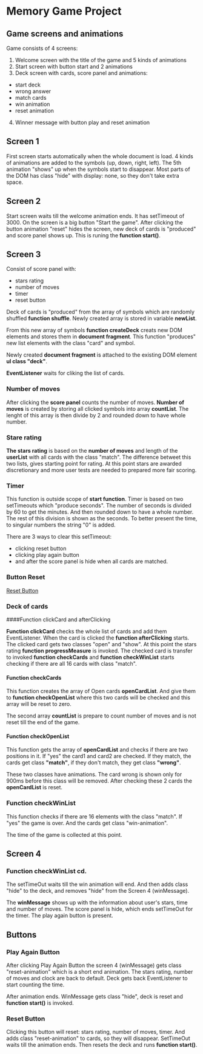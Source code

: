 # Memory Game Project

## Game screens and animations

Game consists of 4 screens:
1. Welcome screen with the title of the game and 5 kinds of animations
2. Start screen with button start and 2 animations
3. Deck screen with cards, score panel and animations:
  - start deck
  - wrong answer
  - match cards
  - win animation
  - reset animation
4. Winner message with button play and reset animation

## Screen 1

First screen starts automatically when the whole document is load.
4 kinds of animations are added to the symbols (up, down, right, left).
The 5th animation "shows" up when the symbols start to disappear.
Most parts of the DOM has class "hide" with display: none, so they don't take extra space. 

## Screen 2

Start screen waits till the welcome animation ends. 
It has setTimeout of 3000. On the screen is a big button "Start the game".
After clicking the button animation "reset" hides the screen, new deck of cards is "produced" and score panel shows up. This is runing the **function start()**.

## Screen 3

Consist of score panel with:
- stars rating
- number of moves
- timer
- reset button

Deck of cards is "produced" from the array of symbols which are randomly shuffled **function shuffle**. Newly created array is stored in variable **newList**. 

From this new array of symbols **function createDeck** creats new DOM elements and stores them in **document fragment**. This function "produces" new list elements with the class "card" and symbol.

Newly created **document fragment** is attached to the existing DOM element **ul class "deck"**.

**EventListener** waits for cliking the list of cards.

### Number of moves

After clicking the **score panel** counts the number of moves. **Number of moves** is created by storing all clicked symbols into array **countList**. The lenght of this array is then divide by 2 and rounded down to have whole number.

### Stare rating

**The stars rating** is based on the **number of moves** and length of the  **userList** with all cards with the class "match". The difference betweet this two lists, gives starting point for rating. At this point stars are awarded discretionary and more user tests are needed to prepared more fair scoring.

### Timer

This function is outside scope of **start function**. 
Timer is based on two setTimeouts which "produce seconds". The number of seconds is divided by 60 to get the minutes. And then rounded down to have a whole number. The rest of this division is shown as the seconds. To better present the time, to singular numbers the string "0" is added.

There are 3 ways to clear this setTimeout:
- clicking reset button
- clicking play again button
- and after the score panel is hide when all cards are matched.

### Button Reset
[Reset Button](###ResetButton)

### Deck of cards

####Function clickCard and afterClicking

**Function clickCard** checks the whole list of cards and add them EventListener. When the card is clicked the **function afterClicking** starts. The clicked card gets two classes "open" and "show". At this point the stars rating **function progressMeasure** is invoked. The checked card is transfer to invoked **function checkCards** and **function checkWinList** starts checking if there are all 16 cards with class "match".

#### Function checkCards

This function creates the array of Open cards **openCardList**. And give them to **function checkOpenList** where this two cards will be checked and this array will be reset to zero.

The second array **countList** is prepare to count number of moves and is not reset till the end of the game.

#### Function checkOpenList

This function gets the array of **openCardList** and checks if there are two positions in it. If "yes" the card1 and card2 are checked. If they match, the cards get class **"match"**, if they don't match, they get class **"wrong"**. 

These two classes have animations. The card wrong is shown only for 900ms before this class will be removed. After checking these 2 cards the **openCardList** is reset. 

### Function checkWinList

This function checks if there are 16 elements with the class "match". If "yes" the game is over. And the cards get class "win-animation". 

The time of the game is collected at this point.  

## Screen 4

### Function checkWinList cd.

The setTimeOut waits till the win animation will end. And then adds class "hide" to the deck, and removes "hide" from the Screen 4 (winMessage).

The **winMessage** shows up with the information about user's stars, time and number of moves. The score panel is hide, which ends setTimeOut for the timer. The play again button is present. 

## Buttons

### Play Again Button

After clicking Play Again Button the screen 4 (winMessage) gets class "reset-animation" which is a short end animation. The stars rating, number of moves and clock are back to default. Deck gets back EventListener to start counting the time. 

After animation ends. WinMessage gets class "hide", deck is reset and **function start()** is invoked.

### Reset Button

Clicking this button will reset: stars rating, number of moves, timer. And adds class "reset-animation" to cards, so they will disappear. SetTimeOut waits till the animation ends. Then resets the deck and runs **function start()**.
